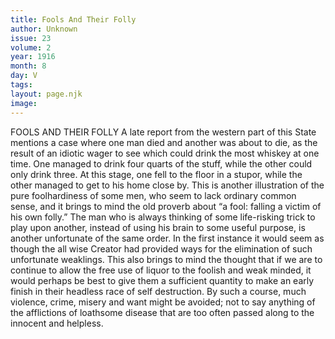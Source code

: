 ```yaml
---
title: Fools And Their Folly
author: Unknown
issue: 23
volume: 2
year: 1916
month: 8
day: V
tags:
layout: page.njk
image:
---
```

FOOLS AND THEIR FOLLY       A late report from the western part of this State mentions a case where one man died and another was about to die, as the result of an idiotic wager to see which could drink the most whiskey at one time. One managed to drink four quarts of the stuff, while the other could only drink three. At this stage, one fell to the floor in a stupor, while the other managed to get to his home close by.       This is another illustration of the pure foolhardiness of some men, who seem to lack ordinary common sense, and it brings to mind the old proverb about “a fool: falling a victim of his own folly.”      The man who is always thinking of some life-risking trick to play upon another, instead of using his brain to some useful purpose, is another unfortunate of the same order. In the first instance it would seem as though the all wise Creator had provided ways for the elimination of such unfortunate weaklings.       This also brings to mind the thought that if we are to continue to allow the free use of liquor to the foolish and weak minded, it would perhaps be best to give them a sufficient quantity to make an early finish in their headless race of self destruction.       By such a course, much violence, crime, misery and want might be avoided; not to say anything of the afflictions of loathsome disease that are too often passed along to the innocent and helpless.



